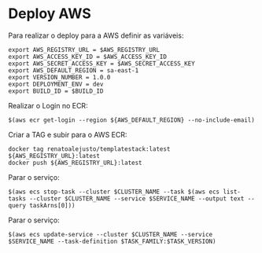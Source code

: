 # Deploy AWS

Para realizar o deploy para a AWS definir as variáveis:

```
export AWS_REGISTRY_URL = $AWS_REGISTRY_URL
export AWS_ACCESS_KEY_ID = $AWS_ACCESS_KEY_ID
export AWS_SECRET_ACCESS_KEY = $AWS_SECRET_ACCESS_KEY
export AWS_DEFAULT_REGION = sa-east-1
export VERSION_NUMBER = 1.0.0
export DEPLOYMENT_ENV = dev
export BUILD_ID = $BUILD_ID
```

Realizar o Login no ECR:
```
$(aws ecr get-login --region ${AWS_DEFAULT_REGION} --no-include-email)
```

Criar a TAG e subir para o AWS ECR:
```
docker tag renatoalejusto/templatestack:latest ${AWS_REGISTRY_URL}:latest
docker push ${AWS_REGISTRY_URL}:latest
```

Parar o serviço:
```
$(aws ecs stop-task --cluster $CLUSTER_NAME --task $(aws ecs list-tasks --cluster $CLUSTER_NAME --service $SERVICE_NAME --output text --query taskArns[0]))
```

Parar o serviço:
```
$(aws ecs update-service --cluster $CLUSTER_NAME --service $SERVICE_NAME --task-definition $TASK_FAMILY:$TASK_VERSION)
```
